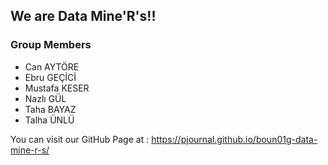 ## We are Data Mine'R's!!

### Group Members
- Can AYTÖRE
- Ebru GEÇİCİ 
- Mustafa KESER
- Nazlı GÜL 
- Taha BAYAZ
- Talha ÜNLÜ

You can visit our GitHub Page at : https://pjournal.github.io/boun01g-data-mine-r-s/

